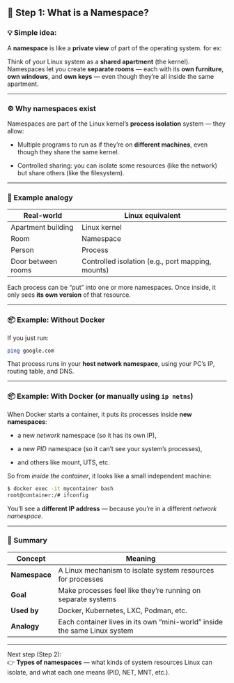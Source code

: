 
## 🧩 Step 1: What is a Namespace?

### 💡 Simple idea:

A **namespace** is like a **private view** of part of the operating system.
for ex:

Think of your Linux system as a **shared apartment** (the kernel).  
Namespaces let you create **separate rooms** — each with its **own furniture**, **own windows**, and **own keys** — even though they’re all inside the same apartment.

---

### ⚙️ Why namespaces exist

Namespaces are part of the Linux kernel’s **process isolation** system — they allow:

- Multiple programs to run as if they’re on **different machines**, even though they share the same kernel.
    
- Controlled sharing: you can isolate some resources (like the network) but share others (like the filesystem).
    

---

### 🧠 Example analogy

|Real-world|Linux equivalent|
|---|---|
|Apartment building|Linux kernel|
|Room|Namespace|
|Person|Process|
|Door between rooms|Controlled isolation (e.g., port mapping, mounts)|

Each process can be “put” into one or more namespaces. Once inside, it only sees **its own version** of that resource.

---

### 📦 Example: Without Docker

If you just run:

```bash
ping google.com
```

That process runs in your **host network namespace**, using your PC’s IP, routing table, and DNS.

---

### 📦 Example: With Docker (or manually using `ip netns`)

When Docker starts a container, it puts its processes inside **new namespaces**:

- a new _network_ namespace (so it has its own IP),
    
- a new _PID_ namespace (so it can’t see your system’s processes),
    
- and others like mount, UTS, etc.
    

So from _inside the container_, it looks like a small independent machine:

```bash
$ docker exec -it mycontainer bash
root@container:/# ifconfig
```

You’ll see a **different IP address** — because you’re in a different _network namespace_.

---

### 🧭 Summary

|Concept|Meaning|
|---|---|
|**Namespace**|A Linux mechanism to isolate system resources for processes|
|**Goal**|Make processes feel like they’re running on separate systems|
|**Used by**|Docker, Kubernetes, LXC, Podman, etc.|
|**Analogy**|Each container lives in its own “mini-world” inside the same Linux system|

---

Next step (Step 2):  
👉 **Types of namespaces** — what kinds of system resources Linux can isolate, and what each one means (PID, NET, MNT, etc.).